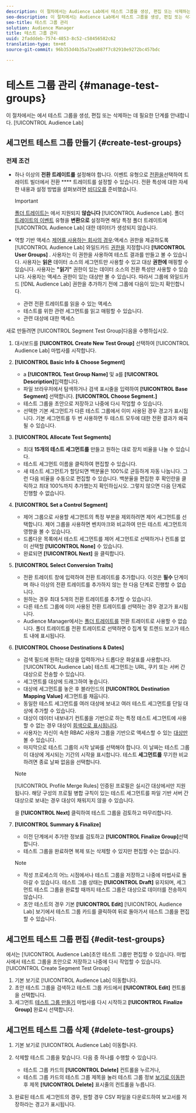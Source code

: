 ```yaml
---
description: 이 절차에서는 Audience Lab에서 테스트 그룹을 생성, 편집 또는 삭제하는 데 필요한 단계를 안내합니다
seo-description: 이 절차에서는 Audience Lab에서 테스트 그룹을 생성, 편집 또는 삭제하는 데 필요한 단계를 안내합니다
seo-title: 테스트 그룹 관리
solution: Audience Manager
title: 테스트 그룹 관리
uuid: 2fadddeb-7574-4853-8c52-c58456582c62
translation-type: tm+mt
source-git-commit: 96b353d4b35a72ea087f7c82910e9272bc457bdc

---
```



# 테스트 그룹 관리 {#manage-test-groups}

이 절차에서는 에서 테스트 그룹을 생성, 편집 또는 삭제하는 데 필요한 단계를 안내합니다. [!UICONTROL Audience Lab]

## 세그먼트 테스트 그룹 만들기 {#create-test-groups}

### 전제 조건

<!-- create-test-group.xml -->

* 하나 이상의 **전환 트레이트를** 설정해야 합니다. 이벤트 유형으로 [전환을](../../features/traits/create-onboarded-rule-based-traits.md)선택하여 트레이트 빌더에서 전환 **** 트레이트를 설정할 수 있습니다. 전환 특성에 대한 자세한 내용과 설정 방법을 살펴보려면 [비디오를](https://helpx.adobe.com/audience-manager/kt/using/creating-conversion-traits-feature-video-use.html) 준비했습니다.

   >[!IMPORTANT]
   >
   >[폴더 트레이트는](../../features/traits/about-folder-traits.md) 에서 지원되지 **않습니다** [!UICONTROL Audience Lab]. 폴더 [트레이트의 이벤트](../../features/traits/create-onboarded-rule-based-traits.md) 유형을 **변환으로** 설정하면 해당 특정 폴더 트레이트에 [!UICONTROL Audience Lab] 대한 데이터가 생성되지 않습니다.

* 역할 기반 액세스 [제어를 사용하는 회사의 경우](../../features/administration/administration-overview.md):액세스 권한을 제공하도록 [!UICONTROL Audience Lab] 와일드카드 [권한을](../../features/administration/administration-overview.md#wild-card-permissions) 지정합니다 **[!UICONTROL User Groups]** . 사용자는 이 권한을 사용하여 테스트 결과를 만들고 볼 수 있습니다. 사용자는 **읽은** 데이터 소스의 세그먼트만 사용할 수 있고 대상 **권한에** 매핑할 수 있습니다. 사용자는 **"읽기"** 권한이 있는 데이터 소스의 전환 특성만 사용할 수 있습니다. 사용자는 액세스 권한이 있는 대상만 볼 수 있습니다. 따라서 그룹에 와일드카드 [!DNL Audience Lab] 권한을 추가하기 전에 그룹에 다음이 있는지 확인합니다.
   * 관련 전환 트레이트를 읽을 수 있는 액세스
   * 테스트를 위한 관련 세그먼트를 읽고 매핑할 수 있습니다.
   * 관련 대상에 대한 액세스

새로 만들려면 [!UICONTROL Segment Test Group]다음을 수행하십시오.

1. 대시보드를 **[!UICONTROL Create New Test Group]** 선택하여 [!UICONTROL Audience Lab] 마법사를 시작합니다.
1. **[!UICONTROL Basic Info & Choose Segment]**

   * a **[!UICONTROL Test Group Name]** 및 a를 **[!UICONTROL Description]**&#x200B;입력합니다.
   * 파일 브라우저에서 탐색하거나 검색 표시줄을 입력하여 **[!UICONTROL Base Segment]** 선택합니다. **[!UICONTROL Choose Segment.]**
   * 테스트 그룹을 초안으로 저장하고 나중에 다시 작업할 수 있습니다.
   * 선택한 기본 세그먼트가 다른 테스트 그룹에서 이미 사용된 경우 경고가 표시됩니다. 기본 세그먼트를 두 번 사용하면 두 테스트 모두에 대한 전환 결과가 왜곡될 수 있습니다.

1. **[!UICONTROL Allocate Test Segments]**

   * 최대 **15개의 테스트 세그먼트를** 만들고 원하는 대로 장치 비율을 나눌 수 있습니다.
   * 테스트 세그먼트 이름을 클릭하여 편집할 수 있습니다.
   * 새 테스트 세그먼트가 할당되면 백분율은 100%로 균등하게 자동 나눕니다. 그런 다음 비율을 수동으로 편집할 수 있습니다. 백분율을 편집한 후 확인란을 클릭하고 최대 100%까지 추가했는지 확인하십시오. 그렇지 않으면 다음 단계로 진행할 수 없습니다.

1. **[!UICONTROL Set a Control Segment]**

   * 제어 그룹으로 사용할 세그먼트의 특정 부분을 제외하려면 제어 세그먼트를 선택합니다. 제어 그룹을 사용하면 벤치마크와 비교하여 만든 테스트 세그먼트의 영향을 볼 수 있습니다.
   * 드롭다운 목록에서 테스트 세그먼트를 제어 세그먼트로 선택하거나 컨트롤 없이 선택할 **[!UICONTROL None]** 수 있습니다.
   * 완료되면 **[!UICONTROL Next]** 을 클릭합니다.

1. **[!UICONTROL Select Conversion Traits]**

   * 전환 트레이트 창에 입력하여 전환 트레이트를 추가합니다. 이것은 **필수** 단계이며 하나 이상의 전환 트레이트를 추가하지 않는 한 다음 단계로 진행할 수 없습니다.
   * 원하는 경우 최대 5개의 전환 트레이트를 추가할 수 있습니다.
   * 다른 테스트 그룹에 이미 사용된 전환 트레이트를 선택하는 경우 경고가 표시됩니다.
   * Audience Manager에서는 [폴더 트레이트를](/help/using/features/traits/about-folder-traits.md) 전환 트레이트로 사용할 수 없습니다. 폴더 트레이트를 전환 트레이트로 선택하면 0 집계 및 트렌드 보고가 테스트 내에 표시됩니다.

1. **[!UICONTROL Choose Destinations & Dates]**

   * 검색 필드에 원하는 대상을 입력하거나 드롭다운 화살표를 사용합니다. [!UICONTROL Audience Lab] 테스트 세그먼트는 URL, 쿠키 또는 서버 간 대상으로 전송할 수 있습니다.
   * 세그먼트를 대상에 드래그하여 놓습니다.
   * 대상에 세그먼트를 놓은 후 블라인드의 **[!UICONTROL Destination Mapping Value]** 세그먼트를 채웁니다.
   * 동일한 테스트 세그먼트를 여러 대상에 보내고 여러 테스트 세그먼트를 단일 대상에 추가할 수 있습니다.
   * 대상이 데이터 내보내기 컨트롤을 기반으로 하는 특정 테스트 세그먼트에 사용할 수 없는 경우 대상이 [회색으로 표시됩니다](../../features/data-export-controls.md).
   * 사용자는 자신이 속한 RBAC 사용자 그룹을 기반으로 액세스할 수 있는 [대상만](../../features/administration/administration-overview.md) 볼 수 있습니다.
   * 마지막으로 테스트 그룹의 시작 날짜를 선택해야 합니다. 이 날짜는 테스트 그룹이 대상에 게시되는 기간의 시작을 표시합니다. 테스트 **세그먼트를** 무기한 비교하려면 종료 날짜 없음을 선택합니다.
   >[!NOTE]
   >
   >[!UICONTROL Profile Merge Rules] 인증된 프로필은 실시간 대상에서만 지원됩니다. 해당 구성의 프로필 병합 규칙이 있는 테스트 세그먼트를 파일 기반 서버 간 대상으로 보내는 경우 대상이 채워지지 않을 수 있습니다.

   을 **[!UICONTROL Next]** 클릭하여 테스트 그룹을 검토하고 마무리합니다.

1. **[!UICONTROL Summary & Finalize]**

   * 이전 단계에서 추가한 정보를 검토하고 **[!UICONTROL Finalize Group]**&#x200B;선택합니다.
   * 테스트 그룹을 완료하면 복제 또는 삭제할 수 있지만 편집할 수는 없습니다.
   >[!NOTE]
   >* 작성 프로세스의 어느 시점에서나 테스트 그룹을 저장하고 나중에 마법사로 돌아갈 수 있습니다. 테스트 그룹 상태는 **[!UICONTROL Draft]** 유지되며, 세그먼트 테스트 그룹을 완료할 때까지 테스트 그룹은 대상으로 데이터를 전송하지 않습니다.
   >* 초안 테스트의 경우 기본 **[!UICONTROL Edit]** [!UICONTROL Audience Lab] 보기에서 테스트 그룹 카드를 클릭하여 뒤로 돌아가서 테스트 그룹을 편집할 수 있습니다.


## 세그먼트 테스트 그룹 편집 {#edit-test-groups}

에서는 [!UICONTROL Audience Lab]초안 테스트 그룹만 편집할 수 있습니다. 마법사에서 테스트 그룹을 초안으로 저장하고 나중에 다시 작업할 수 있습니다. [!UICONTROL Create Segment Test Group]

1. 기본 보기로 [!UICONTROL Audience Lab] 이동합니다.
1. 초안 테스트 그룹을 검색하고 테스트 그룹 카드에서 **[!UICONTROL Edit]** 컨트롤을 선택합니다.
1. 세그먼트 [테스트 그룹 만들기](../../features/audience-lab/audience-lab-manage-test-groups.md#create-test-groups) 마법사를 다시 시작하고 **[!UICONTROL Finalize Group]** 완료시 선택합니다.

## 세그먼트 테스트 그룹 삭제 {#delete-test-groups}

1. 기본 보기로 [!UICONTROL Audience Lab] 이동합니다.
1. 삭제할 테스트 그룹을 찾습니다. 다음 중 하나를 수행할 수 있습니다.

   * 테스트 그룹 카드의 **[!UICONTROL Delete]** 컨트롤을 누르거나,
   * 테스트 그룹 카드의 테스트 그룹 제목을 눌러 테스트 그룹 정보 [보기로 이동한](../../features/audience-lab/audience-lab-information-view.md) 후 제목 **[!UICONTROL Delete]** 표시줄의 컨트롤을 누릅니다.

1. 완료된 테스트 세그먼트의 [](../../features/audience-lab/audience-lab.md#status)경우, 원할 경우 CSV 파일을 다운로드하여 보고서를 저장하라는 경고가 표시됩니다.
